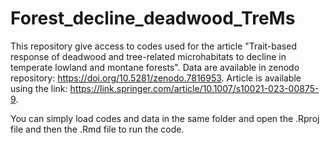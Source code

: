 # Forest_decline_deadwood_TreMs

This repository give access to codes used for the article "Trait-based response of deadwood and tree-related microhabitats to decline in temperate lowland and montane forests".
Data are available in zenodo repository: https://doi.org/10.5281/zenodo.7816953.
Article is available using the link: https://link.springer.com/article/10.1007/s10021-023-00875-9.

You can simply load codes and data in the same folder and open the .Rproj file and then the .Rmd file to run the code.

